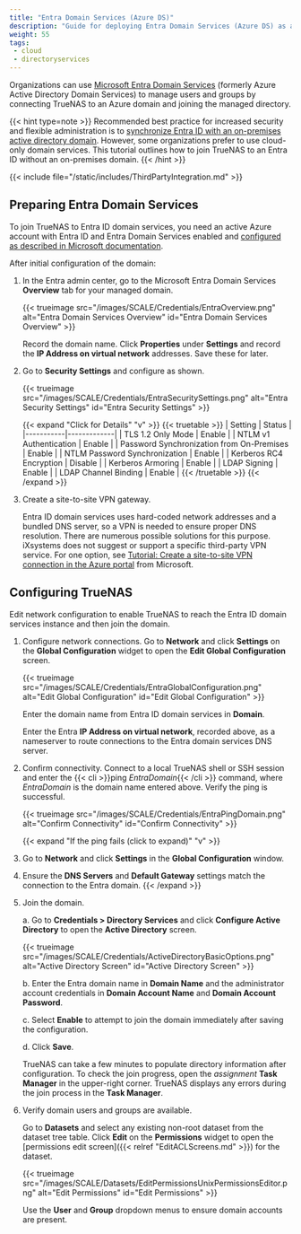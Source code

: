 ```yaml
---
title: "Entra Domain Services (Azure DS)"
description: "Guide for deploying Entra Domain Services (Azure DS) as a cloud-only domain services provider for TrueNAS."
weight: 55
tags:
 - cloud
 - directoryservices
---
```


 Organizations can use [Microsoft Entra Domain Services](https://learn.microsoft.com/en-us/entra/identity/domain-services/overview) (formerly Azure Active Directory Domain Services) to manage users and groups by connecting TrueNAS to an Azure domain and joining the managed directory.

{{< hint type=note >}}
Recommended best practice for increased security and flexible administration is to [synchronize Entra ID with an on-premises active directory domain](https://learn.microsoft.com/en-us/azure/architecture/reference-architectures/identity/azure-ad).
However, some organizations prefer to use cloud-only domain services.
This tutorial outlines how to join TrueNAS to an Entra ID without an on-premises domain.
{{< /hint >}}

{{< include file="/static/includes/ThirdPartyIntegration.md" >}}

## Preparing Entra Domain Services

To join TrueNAS to Entra ID domain services, you need an active Azure account with Entra ID and Entra Domain Services enabled and [configured as described in Microsoft documentation](https://learn.microsoft.com/en-us/entra/identity/domain-services/tutorial-create-instance).

After initial configuration of the domain:

1. In the Entra admin center, go to the Microsoft Entra Domain Services **Overview** tab for your managed domain.

    {{< trueimage src="/images/SCALE/Credentials/EntraOverview.png" alt="Entra Domain Services Overview" id="Entra Domain Services Overview" >}}

    Record the domain name.
    Click **Properties** under **Settings** and record the **IP Address on virtual network** addresses.
    Save these for later.

2. Go to **Security Settings** and configure as shown.

    {{< trueimage src="/images/SCALE/Credentials/EntraSecuritySettings.png" alt="Entra Security Settings" id="Entra Security Settings" >}}

    {{< expand "Click for Details" "v" >}}
{{< truetable >}}
| Setting | Status |
|-----------|-------------|
| TLS 1.2 Only Mode | Enable |
| NTLM v1 Authentication | Enable |
| Password Synchronization from On-Premises | Enable |
| NTLM Password Synchronization | Enable |
| Kerberos RC4 Encryption | Disable |
| Kerberos Armoring | Enable |
| LDAP Signing | Enable |
| LDAP Channel Binding | Enable |
{{< /truetable >}}
    {{< /expand >}}

3. Create a site-to-site VPN gateway.

    Entra ID domain services uses hard-coded network addresses and a bundled DNS server, so a VPN is needed to ensure proper DNS resolution.
    There are numerous possible solutions for this purpose.
    iXsystems does not suggest or support a specific third-party VPN service.
    For one option, see [Tutorial: Create a site-to-site VPN connection in the Azure portal](https://learn.microsoft.com/en-us/azure/vpn-gateway/tutorial-site-to-site-portal) from Microsoft.

## Configuring TrueNAS

Edit network configuration to enable TrueNAS to reach the Entra ID domain services instance and then join the domain.

1. Configure network connections.
    Go to **Network** and click **Settings** on the **Global Configuration** widget to open the **Edit Global Configuration** screen.

    {{< trueimage src="/images/SCALE/Credentials/EntraGlobalConfiguration.png" alt="Edit Global Configuration" id="Edit Global Configuration" >}}

    Enter the domain name from Entra ID domain services in **Domain**.

    Enter the Entra **IP Address on virtual network**, recorded above, as a nameserver to route connections to the Entra domain services DNS server.

2. Confirm connectivity.
    Connect to a local TrueNAS shell or SSH session and enter the {{< cli >}}ping *EntraDomain*{{< /cli >}} command, where *EntraDomain* is the domain name entered above.
    Verify the ping is successful.

    {{< trueimage src="/images/SCALE/Credentials/EntraPingDomain.png" alt="Confirm Connectivity" id="Confirm Connectivity" >}}

    {{< expand "If the ping fails (click to expand)" "v" >}}
  1. Go to **Network** and click **Settings** in the **Global Configuration** window.
  2. Ensure the **DNS Servers** and **Default Gateway** settings match the connection to the Entra domain.
    {{< /expand >}}

3. Join the domain.

   a. Go to **Credentials > Directory Services** and click **Configure Active Directory** to open the **Active Directory** screen.

   {{< trueimage src="/images/SCALE/Credentials/ActiveDirectoryBasicOptions.png" alt="Active Directory Screen" id="Active Directory Screen" >}}

   b. Enter the Entra domain name in **Domain Name** and the administrator account credentials in **Domain Account Name** and **Domain Account Password**.

   c. Select **Enable** to attempt to join the domain immediately after saving the configuration.

   d. Click **Save**.

      TrueNAS can take a few minutes to populate directory information after configuration.
      To check the join progress, open the <i class="material-icons" aria-hidden="true" title="Assignment">assignment</i> **Task Manager** in the upper-right corner.
      TrueNAS displays any errors during the join process in the **Task Manager**.

4. Verify domain users and groups are available.

    Go to **Datasets** and select any existing non-root dataset from the dataset tree table.
    Click **Edit** on the **Permissions** widget to open the [permissions edit screen]({{< relref "EditACLScreens.md" >}}) for the dataset.

    {{< trueimage src="/images/SCALE/Datasets/EditPermissionsUnixPermissionsEditor.png" alt="Edit Permissions" id="Edit Permissions" >}}

    Use the **User** and **Group** dropdown menus to ensure domain accounts are present.
